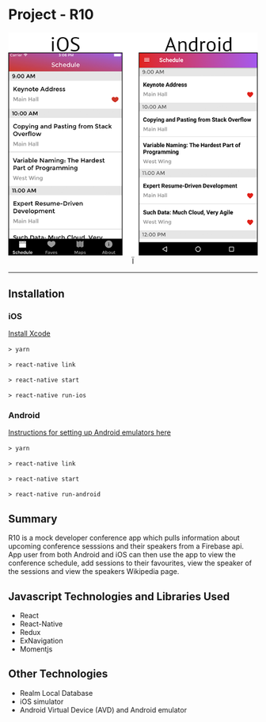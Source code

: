 # Project - R10
<p align="center">
  <img src="R10.png" alt="R10 Image" />Ï
</p>

---

## Installation
### iOS
<a href='https://developer.apple.com/xcode/'>Install Xcode</a>

`> yarn`

`> react-native link`

`> react-native start`

`> react-native run-ios`

### Android
<a href='https://facebook.github.io/react-native/releases/0.23/docs/android-setup.html'>Instructions for setting up Android emulators here</a>

`> yarn`

`> react-native link`

`> react-native start`

`> react-native run-android`

## Summary
R10 is a mock developer conference app which pulls information about upcoming conference sesssions and their speakers from a Firebase api.  App user from both Android and iOS can then use the app to view the conference schedule, add sessions to their favourites, view the speaker of the sessions and view the speakers Wikipedia page.

## Javascript Technologies and Libraries Used
- React
- React-Native
- Redux
- ExNavigation
- Momentjs

## Other Technologies
- Realm Local Database
- iOS simulator
- Android Virtual Device (AVD) and Android emulator